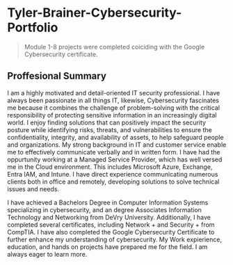 # Tyler-Brainer-Cybersecurity-Portfolio
> Module 1-8 projects were completed coiciding with the Google Cybersecurity certificate.

## Proffesional Summary
I am a highly motivated and detail-oriented IT security professional. I have always been passionate in all things IT, likewise, Cybersecurity fascinates me because it combines the challenge of problem-solving with the critical responsibility of protecting sensitive information in an increasingly digital world. I enjoy finding solutions that can positively impact the security posture while identifying risks, threats, and vulnerabilities to ensure the confidentiality, integrity, and availability of assets, to help safeguard people and organizations.  My strong background in IT and customer service enable me to effectively communicate verbally and  in written form. I have had the oppurtunity working at a Managed Service Provider, which has well versed me in the Cloud environment. This includes Microsoft Azure, Exchange, Entra IAM, and Intune. I have direct experience communicating numerous clients both in office and remotely, developing solutions to solve technical issues and needs.

I have achieved a Bachelors Degree in Computer Information Systems specializing in cybersecurity, and an degree Associates Information Technology and Networking from DeVry University. Additionally, I have completed several certificates, including Network + and Security + from CompTIA. I have also completed the Google Cybersecurity Certificate to further enhance my understanding of cybersecurity. My Work expierience, education, and hands on projects have prepared me for the field. I am always eager to learn more.



